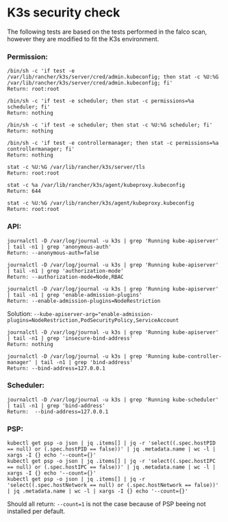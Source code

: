 # K3s security check
The following tests are based on the tests performed in the falco scan, however they are modified to fit the K3s environment.


### Permission:
```
/bin/sh -c 'if test -e /var/lib/rancher/k3s/server/cred/admin.kubeconfig; then stat -c %U:%G /var/lib/rancher/k3s/server/cred/admin.kubeconfig; fi'
Return: root:root
```
```
/bin/sh -c 'if test -e scheduler; then stat -c permissions=%a scheduler; fi'
Return: nothing
```
```
/bin/sh -c 'if test -e scheduler; then stat -c %U:%G scheduler; fi'
Return: nothing
```
```
/bin/sh -c 'if test -e controllermanager; then stat -c permissions=%a controllermanager; fi'
Return: nothing
```
```
stat -c %U:%G /var/lib/rancher/k3s/server/tls
Return: root:root
```
```
stat -c %a /var/lib/rancher/k3s/agent/kubeproxy.kubeconfig
Return: 644
```
```
stat -c %U:%G /var/lib/rancher/k3s/agent/kubeproxy.kubeconfig
Return: root:root
```

### API:
```
journalctl -D /var/log/journal -u k3s | grep 'Running kube-apiserver' | tail -n1 | grep 'anonymous-auth'
Return: --anonymous-auth=false 
```
```
journalctl -D /var/log/journal -u k3s | grep 'Running kube-apiserver' | tail -n1 | grep 'authorization-mode'
Return: --authorization-mode=Node,RBAC 
```
```
journalctl -D /var/log/journal -u k3s | grep 'Running kube-apiserver' | tail -n1 | grep 'enable-admission-plugins'
Return: --enable-admission-plugins=NodeRestriction 
```
Solution: `--kube-apiserver-arg="enable-admission-plugins=NodeRestriction,PodSecurityPolicy,ServiceAccount`
```
journalctl -D /var/log/journal -u k3s | grep 'Running kube-apiserver' | tail -n1 | grep 'insecure-bind-address'
Return: nothing
```
```
journalctl -D /var/log/journal -u k3s | grep 'Running kube-controller-manager' | tail -n1 | grep 'bind-address'
Return: --bind-address=127.0.0.1 
```

### Scheduler:
```
journalctl -D /var/log/journal -u k3s | grep 'Running kube-scheduler' | tail -n1 | grep 'bind-address'
Return:  --bind-address=127.0.0.1
```

### PSP:
```
kubectl get psp -o json | jq .items[] | jq -r 'select((.spec.hostPID == null) or (.spec.hostPID == false))' | jq .metadata.name | wc -l | xargs -I {} echo '--count={}'
kubectl get psp -o json | jq .items[] | jq -r 'select((.spec.hostIPC == null) or (.spec.hostIPC == false))' | jq .metadata.name | wc -l | xargs -I {} echo '--count={}'
kubectl get psp -o json | jq .items[] | jq -r 'select((.spec.hostNetwork == null) or (.spec.hostNetwork == false))' | jq .metadata.name | wc -l | xargs -I {} echo '--count={}'
```
Should all return: `--count=1`
is not the case because of PSP beeing not installed per default.
